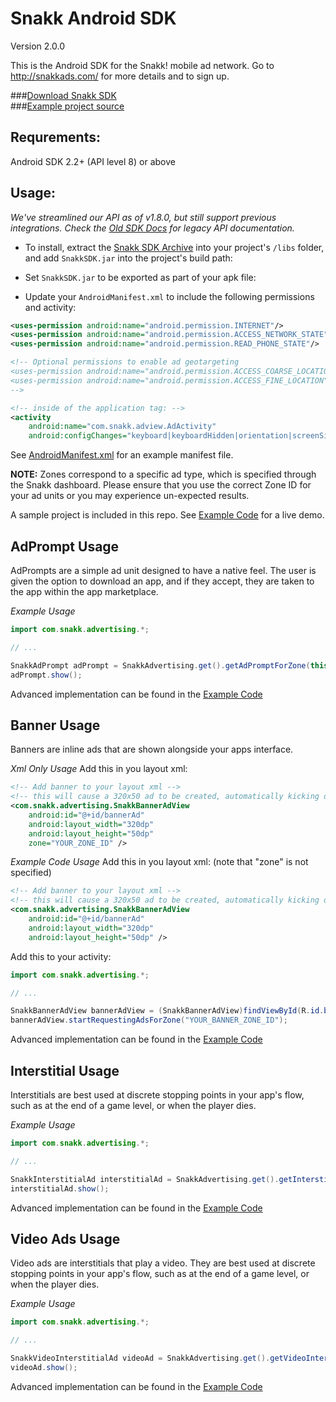 Snakk Android SDK
=================

Version 2.0.0

This is the Android SDK for the Snakk! mobile ad network. Go to http://snakkads.com/ for more details and to sign up.

###[Download Snakk SDK](https://github.com/SnakkMedia/Snakk-Android-SDK-Source/raw/master/dist/SnakkSDK.zip)<br/>
###[Example project source](https://github.com/SnakkMedia/Snakk-Android-SDK-Source/tree/master/src/example)


Requrements:
------------
Android SDK 2.2+ (API level 8) or above


Usage:
------
*We've streamlined our API as of v1.8.0, but still support previous integrations.
 Check the [Old SDK Docs](https://github.com/SnakkMedia/Snakk-Android-SDK-Source/blob/master/README_LEGACY.md)
for legacy API documentation.*

* To install, extract the [Snakk SDK Archive](https://github.com/SnakkMedia/Snakk-Android-SDK-Source/raw/master/dist/SnakkSDK.zip) into your project's `/libs` folder, and add `SnakkSDK.jar` into the project's build path:

* Set `SnakkSDK.jar` to be exported as part of your apk file:

* Update your `AndroidManifest.xml` to include the following permissions and activity:

````xml
<uses-permission android:name="android.permission.INTERNET"/>
<uses-permission android:name="android.permission.ACCESS_NETWORK_STATE"/>
<uses-permission android:name="android.permission.READ_PHONE_STATE"/>

<!-- Optional permissions to enable ad geotargeting
<uses-permission android:name="android.permission.ACCESS_COARSE_LOCATION"/>
<uses-permission android:name="android.permission.ACCESS_FINE_LOCATION"/>
-->

<!-- inside of the application tag: -->
<activity
    android:name="com.snakk.adview.AdActivity"
    android:configChanges="keyboard|keyboardHidden|orientation|screenSize" />

````
See [AndroidManifest.xml](https://github.com/SnakkMedia/Snakk-Android-SDK-Source/blob/master/src/example/AndroidManifest.xml) for an example manifest file.

**NOTE:** Zones correspond to a specific ad type, which is specified through the Snakk dashboard.  Please ensure that you use the correct Zone ID for your ad units or you may experience un-expected results.

A sample project is included in this repo.  See [Example Code](https://github.com/SnakkMedia/Snakk-Android-SDK-Source/tree/master/src/example) for a live demo.

AdPrompt Usage
--------------
AdPrompts are a simple ad unit designed to have a native feel. The user is given the option to download an app, and if they accept, they are taken to the app within the app marketplace.

*Example Usage*
````java
import com.snakk.advertising.*;

// ...

SnakkAdPrompt adPrompt = SnakkAdvertising.get().getAdPromptForZone(this, "YOUR_ADPROMPT_ZONE_ID");
adPrompt.show();
````

Advanced implementation can be found in the [Example Code](https://github.com/SnakkMedia/Snakk-Android-SDK-Source/blob/master/src/example/src/com/yourcompany/example/AdvertisingSample.java)


Banner Usage
------------
Banners are inline ads that are shown alongside your apps interface.

*Xml Only Usage*
Add this in you layout xml:
````xml
<!-- Add banner to your layout xml -->
<!-- this will cause a 320x50 ad to be created, automatically kicking off ad rotation -->
<com.snakk.advertising.SnakkBannerAdView
    android:id="@+id/bannerAd"
    android:layout_width="320dp"
    android:layout_height="50dp"
    zone="YOUR_ZONE_ID" />
````

*Example Code Usage*
Add this in you layout xml: (note that "zone" is not specified)
````xml
<!-- Add banner to your layout xml -->
<!-- this will cause a 320x50 ad to be created, automatically kicking off ad rotation -->
<com.snakk.advertising.SnakkBannerAdView
    android:id="@+id/bannerAd"
    android:layout_width="320dp"
    android:layout_height="50dp" />
````

Add this to your activity:
````java
import com.snakk.advertising.*;

// ...

SnakkBannerAdView bannerAdView = (SnakkBannerAdView)findViewById(R.id.bannerAd);
bannerAdView.startRequestingAdsForZone("YOUR_BANNER_ZONE_ID");
````

Advanced implementation can be found in the [Example Code](https://github.com/SnakkMedia/Snakk-Android-SDK-Source/blob/master/src/example/src/com/yourcompany/example/AdvertisingSample.java)


Interstitial Usage
------------------
Interstitials are best used at discrete stopping points in your app's flow, such as at the end of a game level, or when the player dies.

*Example Usage*
````java
import com.snakk.advertising.*;

// ...

SnakkInterstitialAd interstitialAd = SnakkAdvertising.get().getInterstitialAdForZone(this, "YOUR_INTERSTITIAL_ZONE_ID");
interstitialAd.show();
````

Advanced implementation can be found in the [Example Code](https://github.com/SnakkMedia/Snakk-Android-SDK-Source/blob/master/src/example/src/com/yourcompany/example/AdvertisingSample.java)


Video Ads Usage
----------------
Video ads are interstitials that play a video.  They are best used at discrete
stopping points in your app's flow, such as at the end of a game level, or when the player dies.

*Example Usage*
````java
import com.snakk.advertising.*;

// ...

SnakkVideoInterstitialAd videoAd = SnakkAdvertising.get().getVideoInterstitialAdForZone(this, "YOUR_VIDEO_ZONE_ID");
videoAd.show();
````
Advanced implementation can be found in the [Example Code](https://github.com/SnakkMedia/Snakk-Android-SDK-Source/blob/master/src/example/src/com/yourcompany/example/AdvertisingSample.java)
